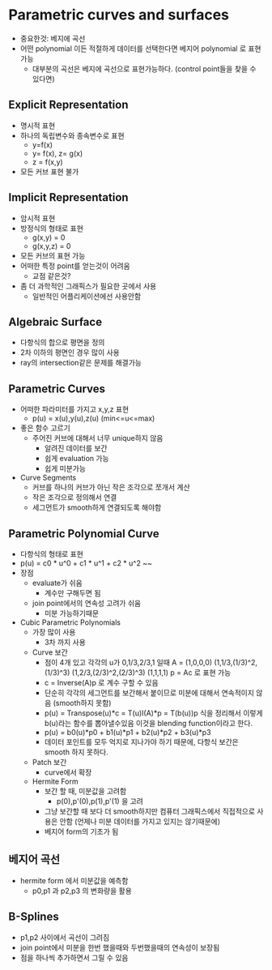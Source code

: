 # Parametric curves and surfaces
- 중요한것: 베지에 곡선
- 어떤 polynomial 이든 적절하게 데이터를 선택한다면 베지어 polynomial 로 표현 가능
    - 대부분의 곡선은 베지에 곡선으로 표현가능하다. (control point들을 찾을 수 있다면)
## Explicit Representation
- 명시적 표현
- 하나의 독립변수와 종속변수로 표현
    - y=f(x)
    - y= f(x), z= g(x)
    - z = f(x,y)
- 모든 커브 표현 불가
## Implicit Representation
- 암시적 표현
- 방정식의 형태로 표현
    - g(x,y) = 0
    - g(x,y,z) = 0
- 모든 커브의 표현 가능
- 어떠한 특정 point를 얻는것이 어려움
    - 교점 같은것?
- 좀 더 과학적인 그래픽스가 필요한 곳에서 사용
    - 일반적인 어플리케이션에선 사용안함
## Algebraic Surface
- 다항식의 합으로 평면을 정의
- 2차 이하의 평면인 경우 많이 사용
- ray의 intersection같은 문제를 해결가능
## Parametric Curves
- 어떠한 파라미터를 가지고 x,y,z 표현
    - p(u) = x(u),y(u),z(u) (min<=u<=max)
- 좋은 함수 고르기
    - 주어진 커브에 대해서 너무 unique하지 않음
        - 알려진 데이터를 보간
        - 쉽게 evaluation 가능
        - 쉽게 미분가능
- Curve Segments
    - 커브를 하나의 커브가 아닌 작은 조각으로 쪼개서 계산
    - 작은 조각으로 정의해서 연결
    - 세그먼트가 smooth하게 연결되도록 해야함
## Parametric Polynomial Curve
- 다항식의 형태로 표현
- p(u) = c0 * u^0 + c1 * u^1 + c2 * u^2 ~~
- 장점
    - evaluate가 쉬움
        - 계수만 구해두면 됨
    - join point에서의 연속성 고려가 쉬움
        - 미분 가능하기때문
- Cubic Parametric Polynomials
    - 가장 많이 사용
        - 3차 까지 사용
    - Curve 보간
        - 점이 4개 있고 각각의 u가 0,1/3,2/3,1 일때
        A = (1,0,0,0)
            (1,1/3,(1/3)^2,(1/3)^3)
            (1,2/3,(2/3)^2,(2/3)^3)
            (1,1,1,1)
        p = Ac 로 표현 가능
        - c = Inverse(A)p 로 계수 구할 수 있음
        - 단순히 각각의 세그먼트를 보간해서 붙이므로 미분에 대해서 연속적이지 않음 (smooth하지 못함)
        - p(u) = Transpose(u)*c = T(u)I(A)*p = T(b(u))p
        식을 정리해서 이렇게 b(u)라는 함수를 뽑아낼수있음
        이것을 blending function이라고 한다.
        - p(u) = b0(u)*p0 + b1(u)*p1 + b2(u)*p2 + b3(u)*p3
        - 데이터 포인트를 모두 억지로 지나가야 하기 때문에, 다항식 보간은 smooth 하지 못하다.
    - Patch 보간
        - curve에서 확장
    - Hermite Form
        - 보간 할 때, 미분값을 고려함 
            - p(0),p'(0),p(1),p'(1) 을 고려
        - 그냥 보간할 때 보다 더 smooth하지만 컴퓨터 그래픽스에서 직접적으로 사용은 안함 (언제나 미분 데이터를 가지고 있지는 않기때문에)
        - 베지어 form의 기초가 됨
## 베지어 곡선
- hermite form 에서 미분값을 예측함
    - p0,p1 과 p2,p3 의 변화량을 활용
## B-Splines
- p1,p2 사이에서 곡선이 그려짐
- join point에서 미분을 한번 했을때와 두번했을때의 연속성이 보장됨
- 점을 하나씩 추가하면서 그릴 수 있음

    